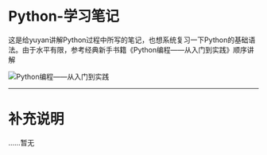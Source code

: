 # Python-学习笔记
  这是给yuyan讲解Python过程中所写的笔记，也想系统复习一下Python的基础语法。由于水平有限，参考经典新手书籍《Python编程——从入门到实践》顺序讲解

![Python编程——从入门到实践](https://img14.360buyimg.com/n0/jfs/t1/111554/35/19747/117366/6178b05cE9f900bdb/1ba4f885a7d1ad7d.jpg)

<hr/>

# 补充说明
……暂无
